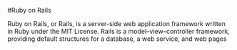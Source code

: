 #Ruby on Rails

Ruby on Rails, or Rails, is a server-side web application framework written in Ruby under the MIT License. Rails is a model–view–controller framework, providing default structures for a database, a web service, and web pages
